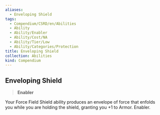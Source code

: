 ```yaml
---
aliases:
  - Enveloping Shield
tags:
  - Compendium/CSRD/en/Abilities
  - Ability
  - Ability/Enabler
  - Ability/Cost/NA
  - Ability/Tier/Low
  - Ability/Categories/Protection
title: Enveloping Shield
collection: Abilities
kind: Compendium
---
```

## Enveloping Shield  
>**Enabler**
  
Your Force Field Shield ability produces an envelope of force that enfolds you while you are holding the shield, granting you +1 to Armor. Enabler.
